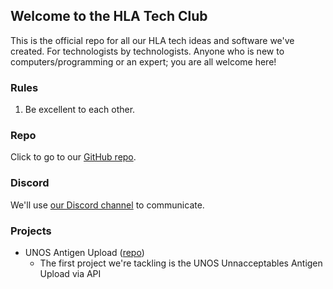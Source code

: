 ## Welcome to the HLA Tech Club

This is the official repo for all our HLA tech ideas and software we've created. For technologists by technologists.
Anyone who is new to computers/programming or an expert; you are all welcome here!

### Rules

1. Be excellent to each other.

### Repo

Click to go to our [GitHub repo](https://github.com/dsaini/HLA-Tech-Club).

### Discord

We'll use [our Discord channel](https://discord.gg/mS2DVqA2) to communicate.

### Projects

* UNOS Antigen Upload ([repo](https://github.com/HLA-Tech-Club/UNOS-UA-Upload))
  * The first project we're tackling is the UNOS Unnacceptables Antigen Upload via API

